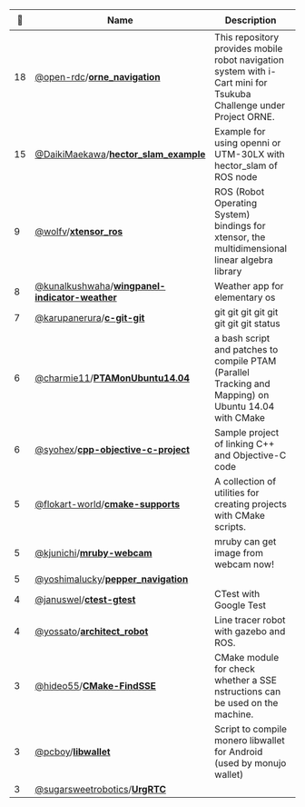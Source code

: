|:star2: | Name | Description | 🌍|
|---|---|---|---|
|18|[@open-rdc](https://github.com/open-rdc)/[**orne_navigation**](https://github.com/open-rdc/orne_navigation)|This repository provides mobile robot navigation system with i-Cart mini for Tsukuba Challenge under Project ORNE.||
|15|[@DaikiMaekawa](https://github.com/DaikiMaekawa)/[**hector_slam_example**](https://github.com/DaikiMaekawa/hector_slam_example)|Example for using openni or UTM-30LX with hector_slam of ROS node|[:arrow_upper_right:](http://daikimaekawa.github.io/ros/2014/04/03/HectorSLAM/)|
|9|[@wolfv](https://github.com/wolfv)/[**xtensor_ros**](https://github.com/wolfv/xtensor_ros)|ROS (Robot Operating System) bindings for xtensor, the multidimensional linear algebra library||
|8|[@kunalkushwaha](https://github.com/kunalkushwaha)/[**wingpanel-indicator-weather**](https://github.com/kunalkushwaha/wingpanel-indicator-weather)|Weather app for elementary os ||
|7|[@karupanerura](https://github.com/karupanerura)/[**c-git-git**](https://github.com/karupanerura/c-git-git)|git git git git git git git git status|[:arrow_upper_right:](https://twitter.com/hitode909/status/584997211345289216)|
|6|[@charmie11](https://github.com/charmie11)/[**PTAMonUbuntu14.04**](https://github.com/charmie11/PTAMonUbuntu14.04)|a bash script and patches to compile PTAM (Parallel Tracking and Mapping) on Ubuntu 14.04 with CMake||
|6|[@syohex](https://github.com/syohex)/[**cpp-objective-c-project**](https://github.com/syohex/cpp-objective-c-project)|Sample project of linking C++ and Objective-C code||
|5|[@flokart-world](https://github.com/flokart-world)/[**cmake-supports**](https://github.com/flokart-world/cmake-supports)|A collection of utilities for creating projects with CMake scripts.||
|5|[@kjunichi](https://github.com/kjunichi)/[**mruby-webcam**](https://github.com/kjunichi/mruby-webcam)|mruby can get image from webcam now!||
|5|[@yoshimalucky](https://github.com/yoshimalucky)/[**pepper_navigation**](https://github.com/yoshimalucky/pepper_navigation)|||
|4|[@januswel](https://github.com/januswel)/[**ctest-gtest**](https://github.com/januswel/ctest-gtest)|CTest with Google Test||
|4|[@yossato](https://github.com/yossato)/[**architect_robot**](https://github.com/yossato/architect_robot)|Line tracer robot with gazebo and ROS.||
|3|[@hideo55](https://github.com/hideo55)/[**CMake-FindSSE**](https://github.com/hideo55/CMake-FindSSE)|CMake module for check  whether a SSE nstructions can be used on the machine.||
|3|[@pcboy](https://github.com/pcboy)/[**libwallet**](https://github.com/pcboy/libwallet)|Script to compile monero libwallet for Android (used by monujo wallet)||
|3|[@sugarsweetrobotics](https://github.com/sugarsweetrobotics)/[**UrgRTC**](https://github.com/sugarsweetrobotics/UrgRTC)|||

